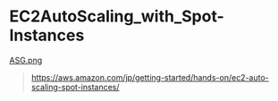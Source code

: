 # EC2AutoScaling_with_Spot-Instances

[ASG.png](https://github.com/developer-onizuka/Diagrams/blob/main/EC2AutoScaling_with_Spot-Instances/ASG.png)



> https://aws.amazon.com/jp/getting-started/hands-on/ec2-auto-scaling-spot-instances/


